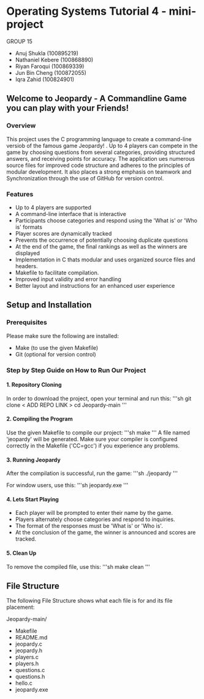 # Operating Systems Tutorial 4 - mini-project

GROUP 15  
- Anuj Shukla (100895219)
- Nathaniel Kebere (100868890)
- Riyan Faroqui (100869339)
- Jun Bin Cheng (100872055)
- Iqra Zahid (100824901)

## Welcome to Jeopardy - A Commandline Game you can play with your Friends!
### Overview
This project uses the C programming language to create a command-line versiob of the famous game Jeopardy! . Up to 4 players can compete in the game by choosing questions from several categories, providing structured answers, and receiving points for accuracy. The application ues numerous source files for improved code structure and adheres to the principles of modular development. It also places a strong emphasis on teamwork and Synchronization through the use of GitHub for version control.

### Features
- Up to 4 players are supported
- A command-line interface that is interactive
- Participants choose categories and respond using the 'What is' or 'Who is' formats
- Player scores are dynamically tracked
- Prevents the occurrence of potentially choosing duplicate questions
- At the end of the game, the final rankings as well as the winners are displayed
- Implementation in C thats modular and uses organized source files and headers.
- Makefile to facilitate compilation.
- Improved input validity and error handling
- Better layout and instructions for an enhanced user experience

## Setup and Installation
### Prerequisites
Please make sure the following are installed:
- Make (to use the given Makefile)
- Git (optional for version control)

### Step by Step Guide on How to Run Our Project
#### 1. Repository Cloning
In order to download the project, open your terminal and run this:
'''sh
git clone < ADD REPO LINK > 
cd Jeopardy-main
'''

#### 2. Compiling the Program
Use the given Makefile to compile our project:
'''sh
make
'''
A file named 'jeopardy' will be generated. Make sure your compiler is configured correctly in the Makefile ('CC=gcc') if you experience any problems.

#### 3. Running Jeopardy
After the compilation is successful, run the game:
'''sh
./jeopardy
'''

For window users, use this:
'''sh
jeopardy.exe
'''

#### 4. Lets Start Playing
- Each player will be prompted to enter their name by the game.
- Players alternately choose categories and respond to inquiries.
- The format of the responses must be 'What is' or 'Who is'.
- At the conclusion of the game, the winner is announced and scores are tracked.

#### 5. Clean Up
To remove the compiled file, use this:
'''sh
make clean
'''

## File Structure
The following File Structure shows what each file is for and its file placement:

Jeopardy-main/
- Makefile
- README.md
- jeopardy.c
- jeopardy.h
- players.c
- players.h
- questions.c
- questions.h
- hello.c
- jeopardy.exe







